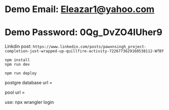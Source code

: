 # Demo Email: Eleazar1@yahoo.com
# Demo Password: 0Qg_DvZO4IUher9
Linkdin post: ```https://www.linkedin.com/posts/pawxnsingh_project-completion-just-wrapped-up-quillfire-activity-7226773629160538112-WfBY```


```
npm install
npm run dev
```

```
npm run deploy
```

postgre database url = 


pool url = 


<!-- to loggin in the wrangler cli -->
use: npx wrangler login

